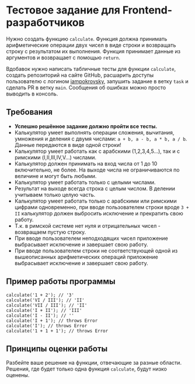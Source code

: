 # Тестовое задание для Frontend-разработчиков

Нужно создать функцию `calculate`. Функция должна принимать арифметические операции двух чисел в виде строки и возвращать строку с результатом их выполнения. Функция принимает данные из аргументов и возвращает с помощью `return`.

Вдобавок нужно написать табличные тесты для функции `calculate`, создать репозиторий на сайте GitHub, расшарить доступы пользователю с логином [iampokrovsky](https://github.com/iampokrovsky), запушить задание в ветку `task` и сделать PR в ветку `main`. Сообщения об ошибках можно просто выводить в консоль.

## Требования

 - **Успешно решённое задание должно пройти все тесты.**
 - Калькулятор умеет выполнять операции сложения, вычитания, умножения и деления с двумя числами: `a + b, a - b, a * b, a / b`. Данные передаются в виде одной строки!
 - Калькулятор умеет работать как с арабскими (1,2,3,4,5…), так и с римскими (I,II,III,IV,V…) числами.
 - Калькулятор должен принимать на вход числа от 1 до 10 включительно, не более. На выходе числа не ограничиваются по величине и могут быть любыми.
 - Калькулятор умеет работать только с целыми числами.
 - Результат на выходе всегда строка с целым числом. В делении учитываем только целую часть.
 - Калькулятор умеет работать только с арабскими или римскими цифрами одновременно, при вводе пользователем строки вроде `3 + II` калькулятор должен выбросить исключение и прекратить свою работу.
 - Т.к. в римской системе нет нуля и отрицательных чисел - возвращаем пустую строку.
 - При вводе пользователем неподходящих чисел приложение выбрасывает исключение и завершает свою работу.
 - При вводе пользователем строки не соответствующей одной из вышеописанных арифметических операций приложение выбрасывает исключение и завершает свою работу.

## Пример работы программы

```
calculate('1 + 2'); // '3'
calculate('VI / III'); // 'II'
calculate('VII / III'); // 'II'
calculate('I + II'); // 'III'
calculate('I - II'); // ''
calculate('I + 1'); // throws Error
calculate('I'); // throws Error
calculate('1 + 1 + 1'); // throws Error
```

## Принципы оценки работы

Разбейте ваше решение на функции, отвечающие за разные области. Решения, где будет только одна функция `calculate`, будут низко оценены.